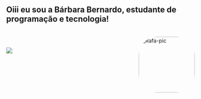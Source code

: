 ## Oiii eu sou a Bárbara Bernardo, estudante de  programação e tecnologia!
<div align="center">
</div>
<div style="display: inline_block"><br>

  <img align="right" alt="Rafa-pic" height="150" style="border-radius:50px;" src="LINK DA IMAGEM AKI">
</div>
  
  ##
 
<div> 
  <a href="LINK DO INSTAGRAM AKI" target="_blank"><img src="https://img.shields.io/badge/-Instagram-%23E4405F?style=for-the-badge&logo=instagram&logoColor=white" target="_blank"></a> 
</div>
